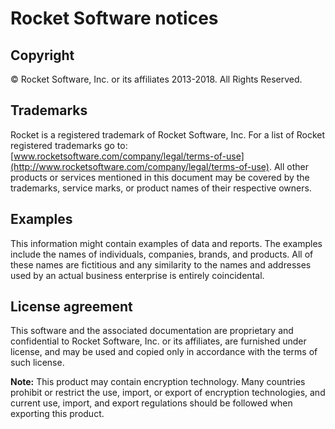# Rocket Software notices

## Copyright

© Rocket Software, Inc. or its affiliates 2013-2018. All Rights Reserved.

## Trademarks

Rocket is a registered trademark of Rocket Software, Inc. For a list of Rocket registered trademarks go to: [www.rocketsoftware.com/company/legal/terms-of-use](http://www.rocketsoftware.com/company/legal/terms-of-use). All other products or services mentioned in this document may be covered by the trademarks, service marks, or product names of their respective owners.

## Examples

This information might contain examples of data and reports. The examples include the names of individuals, companies, brands, and products. All of these names are fictitious and any similarity to the names and addresses used by an actual business enterprise is entirely coincidental.

## License agreement

This software and the associated documentation are proprietary and confidential to Rocket Software, Inc. or its affiliates, are furnished under license, and may be used and copied only in accordance with the terms of such license.

**Note:** This product may contain encryption technology. Many countries prohibit or restrict the use, import, or export of encryption technologies, and current use, import, and export regulations should be followed when exporting this product.

